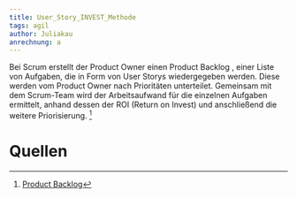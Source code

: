 ```yaml
---
title: User_Story_INVEST_Methode
tags: agil
author: Juliakau
anrechnung: a
---
```


Bei Scrum erstellt der Product Owner einen Product Backlog , einer Liste von Aufgaben, die in Form von User Storys wiedergegeben werden. 
Diese werden vom Product Owner nach Prioritäten unterteilet. 
Gemeinsam mit dem Scrum-Team wird der Arbeitsaufwand für die einzelnen Aufgaben ermittelt, anhand dessen der ROI (Return on Invest) und anschließend die weitere Priorisierung. [^1]













# Quellen

[^1]: [Product Backlog](https://scrumguide.de/product-backlog/)
